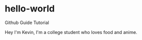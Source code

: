 # hello-world
Github Guide Tutorial 

Hey I'm Kevin, I'm a college student who loves food and anime. 
